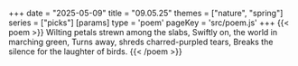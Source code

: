 +++
date = "2025-05-09"
title = "09.05.25"
themes = ["nature", "spring"]
series = ["picks"]
[params]
  type = 'poem'
  pageKey = 'src/poem.js'
+++
{{< poem >}}
Wilting petals strewn among the slabs,
Swiftly on, the world in marching green,
Turns away, shreds charred-purpled tears,
Breaks the silence for the laughter of birds.
{{< /poem >}}